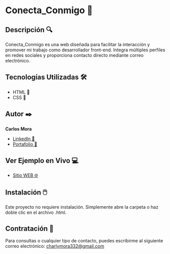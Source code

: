 # Conecta_Conmigo 🔗

## Descripción 🔍

Conecta_Conmigo es una web diseñada para facilitar la interacción y promover mi trabajo como desarrollador front-end. Integra múltiples perfiles en redes sociales y proporciona contacto directo mediante correo electrónico. 

## Tecnologías Utilizadas 🛠️
- HTML 📄
- CSS 🎨

## Autor ✒️
**Carlos Mora**

* [LinkedIn 🔗](https://www.linkedin.com/in/carlos-mora-a5b1b9269)
* [Portafolio 💼](https://www.linkedin.com/in/carlos-mora-a5b1b9269)

## Ver Ejemplo en Vivo 💻
- [Sitio WEB 🌐](https://charlymora332.github.io/Conecta_Conmigo/)

## Instalación 🖱️
Este proyecto no requiere instalación. Simplemente abre la carpeta o haz doble clic en el archivo .html.

## Contratación 📧
Para consultas o cualquier tipo de contacto, puedes escribirme al siguiente correo electrónico: charlymora332@gmail.com
